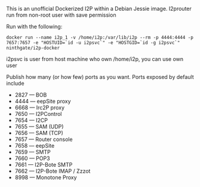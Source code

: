 This is an unofficial Dockerized I2P within a Debian Jessie image.
I2prouter run from non-root user with save permission

Run with the following:
````
docker run --name i2p_1 -v /home/i2p:/var/lib/i2p --rm -p 4444:4444 -p 7657:7657 -e "HOSTUID=`id -u i2psvc`" -e "HOSTGID=`id -g i2psvc`" ninthgate/i2p-docker
````

i2psvc is user from host machine who own /home/i2p, you can use own user



Publish how many (or how few) ports as you want. Ports exposed by default include

* 2827 — BOB
* 4444 — eepSite proxy
* 6668 — Irc2P proxy
* 7650 — I2PControl
* 7654 — I2CP
* 7655 — SAM (UDP)
* 7656 — SAM (TCP)
* 7657 — Router console
* 7658 — eepSite
* 7659 — SMTP
* 7660 — POP3
* 7661 — I2P-Bote SMTP
* 7662 — I2P-Bote IMAP / Zzzot
* 8998 — Monotone Proxy

